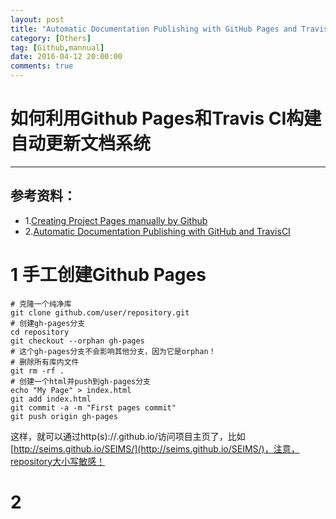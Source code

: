 ```yaml
---
layout: post
title: "Automatic Documentation Publishing with GitHub Pages and TravisCI"
category: [Others]
tag: [Github,mannual]
date: 2016-04-12 20:00:00
comments: true
---
```


# 如何利用Github Pages和Travis CI构建自动更新文档系统
-------------

## 参考资料：

+ 1.[Creating Project Pages manually by Github](https://help.github.com/articles/creating-project-pages-manually/)
+ 2.[Automatic Documentation Publishing with GitHub and TravisCI](http://blog.gockelhut.com/2014/09/automatic-documentation-publishing-with.html "Automatic Documentation Publishing with GitHub and TravisCI")


# 1 手工创建Github Pages

```
# 克隆一个纯净库
git clone github.com/user/repository.git
# 创建gh-pages分支
cd repository
git checkout --orphan gh-pages
# 这个gh-pages分支不会影响其他分支，因为它是orphan！
# 删除所有库内文件
git rm -rf .
# 创建一个html并push到gh-pages分支
echo "My Page" > index.html
git add index.html
git commit -a -m "First pages commit"
git push origin gh-pages
```

这样，就可以通过http(s)://<username>.github.io/<projectname>访问项目主页了，比如[http://seims.github.io/SEIMS/](http://seims.github.io/SEIMS/)，注意，repository大小写敏感！

# 2 
